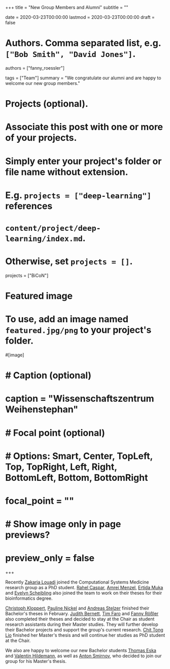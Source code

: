 +++
title = "New Group Members and Alumni"
subtitle = ""

date = 2020-03-23T00:00:00
lastmod = 2020-03-23T00:00:00
draft = false

# Authors. Comma separated list, e.g. `["Bob Smith", "David Jones"]`.
authors = ["fanny_roessler"]

tags = ["Team"]
summary = "We congratulate our alumni and are happy to welcome our new group members."

# Projects (optional).
#   Associate this post with one or more of your projects.
#   Simply enter your project's folder or file name without extension.
#   E.g. `projects = ["deep-learning"]` references 
#   `content/project/deep-learning/index.md`.
#   Otherwise, set `projects = []`.
projects = ["BiCoN"]

# Featured image
# To use, add an image named `featured.jpg/png` to your project's folder. 
#[image]
#  # Caption (optional)
#  caption = "Wissenschaftszentrum Weihenstephan"
#
#  # Focal point (optional)
#  # Options: Smart, Center, TopLeft, Top, TopRight, Left, Right, BottomLeft, Bottom, BottomRight
#  focal_point = ""
#
#  # Show image only in page previews?
#  preview_only = false

+++

Recently [Zakaria Louadi](/authors/zakaria_louadi) joined the Computational Systems Medicine research group as a PhD student. [Rahel Caspar](/authors/rahel_caspar), [Amrei Menzel](/authors/amrei_menzel), [Ertida Muka](/authors/ertida_muka) and [Evelyn Scheibling](/authors/evelyn_scheibling) also joined the team to work on their theses for their bioinformatics degree.

[Christoph Kloppert](/authors/christoph_kloppert), [Pauline Nickel](/authors/pauline_nickel) and [Andreas Stelzer](/authors/andreas_stelzer) finished their Bachelor's theses in February. [Judith Bernett](/authors/judith_bernett), [Tim Faro](/authors/tim_faro) and [Fanny Rößler](/authors/fanny_roessler) also completed their theses and decided to stay at the Chair as student research assistants during their Master studies. They will further develop their Bachelor projects and support the group's current research. [Chit Tong Lio](/authors/chit_lio) finished her Master's thesis and will continue her studies as PhD student at the Chair.

We also are happy to welcome our new Bachelor students [Thomas Eska](/authors/thomas_eska) and [Valentin Hildemann](/authors/valentin_hildemann), as well as [Anton Smirnov](/authors/anton_smirnov), who decided to join our group for his Master's thesis.

